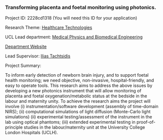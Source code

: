 ### Transforming placenta and foetal monitoring using photonics.

Project ID: 2228cd1318
(You will need this ID for your application)

Research Theme: [Healthcare Technologies](../themes/healthcare-technologies.md)

UCL Lead department: [Medical Physics and Biomedical Engineering](../departments/medical-physics-and-biomedical-engineering.md)

[Department Website](https://www.ucl.ac.uk/medical-physics-biomedical-engineering)

Lead Supervisor: [Ilias Tachtsidis](https://profiles.ucl.ac.uk/2168)

Project Summary:

To inform early detection of newborn brain injury, and to support foetal health monitoring; we need objective, non-invasive, hospital-friendly, and easy to operate tools. This research aims to address the above issues by developing a new photonics instrument that will allow monitoring of placenta and foetal oxygenation/metabolic status at the bedside in the labour and maternity unity. To achieve the research aims the project will involve (i) instrumentation/software development (assembly of time-domain NIRS); (ii) computational simulations of light diffusion (Monte-Carlo light simulations) (ii) experimental testing/assessment of the instrument in the lab using optical phantoms; (iii) extended experimental testing in  proof-of-principle studies in the labour/maternity unit at the University College London Hospitals (UCLH).
